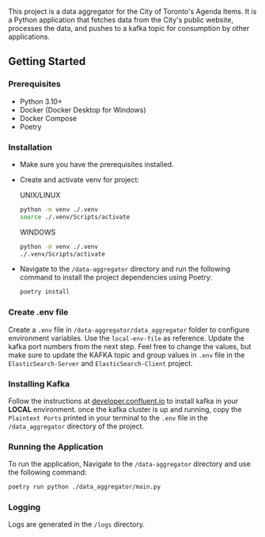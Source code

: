 This project is a data aggregator for the City of Toronto's Agenda Items. It is a Python application that fetches data from the City's public website, processes the data, and pushes to a kafka topic for consumption by other applications.

## Getting Started

### Prerequisites

- Python 3.10+
- Docker (Docker Desktop for Windows)
- Docker Compose
- Poetry

### Installation

* Make sure you have the prerequisites installed.
* Create and activate venv for project:
  
    UNIX/LINUX
    ```bash
    python -m venv ./.venv
    source ./.venv/Scripts/activate
    ```

    WINDOWS
    ```bash
    python -m venv ./.venv
    ./.venv/Scripts/activate
    ```


* Navigate to the `/data-aggregator` directory and run the following command to install the project dependencies using Poetry:

    ```bash
    poetry install
    ```

### Create .env file
Create a `.env` file in `/data-aggregator/data_aggregator` folder to configure environment variables. Use the `local-env-file` as reference. Update the kafka port numbers from the next step.
Feel free to change the values, but make sure to update the KAFKA topic and group values in `.env` file in the `ElasticSearch-Server` and `ElasticSearch-Client` project.

### Installing Kafka
Follow the instructions at [developer.confluent.io](https://developer.confluent.io/get-started/python/#kafka-setup) to install kafka in your **LOCAL** environment.
once the kafka cluster is up and running, copy the `Plaintext Ports` printed in your terminal to the `.env` file in the `/data_aggregator` directory of the project.

### Running the Application

To run the application, Navigate to the `/data-aggregator` directory and use the following command:

```bash
poetry run python ./data_aggregator/main.py
```


### Logging

Logs are generated in the `/logs` directory.